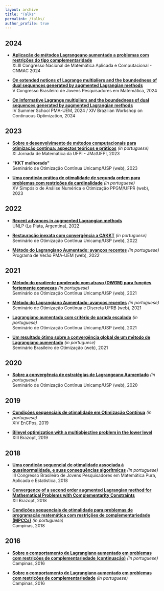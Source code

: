 ```yaml
---
layout: archive
title: "Talks"
permalink: /talks/
author_profile: true
---
```


## 2024

- [**Aplicação de métodos Lagrangeano aumentado a problemas com restrições do tipo complementaridade**](https://drive.google.com/file/d/1HI0N5C5_4lGv67jDUvucWDLPb2iSLgCj/view?usp=sharing)  
  XLIII Congresso Nacional de Matemática Aplicada e Computacional - CNMAC 2024


- [**On extended notions of Lagrange multipliers and the boundedness of dual sequences generated by augmented Lagrangian methods**](https://drive.google.com/file/d/1PGW18qshWfKe6TL8tBlGOxus8IS49YN9/view?usp=sharing)  
  V Congresso Brasileiro de Jovens Pesquisadores em Matemática, 2024

- [**On informative Lagrange multipliers and the boundedness of dual sequences generated by augmented Lagrangian methods**](https://drive.google.com/file/d/1Bg9nhw1mqaPvy90Wt7yKlxFKgnTD0SUA/view?usp=sharing)  
  IV Summer School PMA-UEM, 2024 / XIV Brazilian Workshop on Continuous Optimization, 2024

## 2023

- [**Sobre o desenvolvimento de métodos computacionais para otimização contínua: aspectos teóricos e práticos**](https://drive.google.com/file/d/19b59NNzKabGECPYWralRPPjLDQy-niQQ/view?usp=drivesdk) *(in portuguese)*  
  XI Jornada de Matemática da UFPI - JMatUFPI, 2023

- **"KKT melhorado"**  
  Seminário de Otimização Contínua Unicamp/USP (web), 2023

- [**Uma condição prática de otimalidade de segunda ordem para problemas com restrições de cardinalidade**](https://drive.google.com/file/d/1PzLibbBuLX10P4_aagfIVNzl7Mas7jYO/view?usp=sharing) *(in portuguese)*  
  XV Simpósio de Análise Numérica e Otimização PPGM/UFPR (web), 2023

## 2022

- [**Recent advances in augmented Lagrangian methods**](https://drive.google.com/file/d/1Jjqpk2s0lMWVttlhIUadJjgOudH76bb9/view?usp=sharing)  
  UNLP (La Plata, Argentina), 2022

- [**Restauração inexata com convergência a CAKKT**](https://drive.google.com/file/d/1xS781HKy7FAUn60ZYJ1QxcPIiCEEMNIR/view?usp=sharing) *(in portuguese)*  
  Seminário de Otimização Contínua Unicamp/USP (web), 2022

- [**Método do Lagrangiano Aumentado: avanços recentes**](https://drive.google.com/file/d/1Trk0fllv9NT1KVzBnPRhtOJNrAjccMZM/view?usp=sharing) *(in portuguese)*  
  Programa de Verão PMA-UEM (web), 2022

## 2021

- [**Método do gradiente ponderado com atraso (DWGM) para funções fortemente convexas**](https://drive.google.com/file/d/1rzQK0W056cSZHMQp1nhGStau7OtmkVn2/view?usp=sharing) *(in portuguese)*  
  Seminário de Otimização Contínua Unicamp/USP (web), 2021

- [**Método do Lagrangiano Aumentado: avanços recentes**](https://drive.google.com/file/d/1BbhGptnRCGRrJM1xrum2--NuEYoEuyeh/view?usp=sharing) *(in portuguese)*  
  Seminário de Otimização Contínua e Discreta UFRB (web), 2021

- [**Lagrangiano aumentado com critério de parada escalado**](https://drive.google.com/file/d/1ElFeZxVK01JYEf4JpCrNr_TjTJiRvHw6/view?usp=sharing) *(in portuguese)*  
  Seminário de Otimização Contínua Unicamp/USP (web), 2021

- [**Um resultado ótimo sobre a convergência global de um método de Lagrangiano aumentado**](https://drive.google.com/file/d/1RB9NrsuoH7kdgEUYCpotsfjJhElUu9Sh/view?usp=sharing) *(in portuguese)*  
  Seminário Brasileiro de Otimização (web), 2021

## 2020

- [**Sobre a convergência de estratégias de Lagrangeano Aumentado**](https://drive.google.com/open?id=1jbapb8c0jpNrEfmYgLbZd6at5fDLbLQ6) *(in portuguese)*  
  Seminário de Otimização Contínua Unicamp/USP (web), 2020

## 2019

- [**Condições sequenciais de otimalidade em Otimização Contínua**](https://drive.google.com/open?id=1UOQ_CFm3yPapuoWBxL1sKI6LMZClJUpq) *(in portuguese)*  
  XIV EnCPos, 2019

- [**Bilevel optimization with a multiobjective problem in the lower level**](https://drive.google.com/file/d/1Dnl24LxL7HTr1MzrQKrakWXki2LXG9rQ/view?usp=sharing)  
  XIII Brazopt, 2019

## 2018

- [**Uma condição sequencial de otimalidade associada à quasinormalidade, e suas consequências algorítmicas**](https://drive.google.com/open?id=1_P6kCF8bi4lHIsAOC8LM3xS7UA61e_Id) *(in portuguese)*  
  III Congresso Brasileiro de Jovens Pesquisadores em Matemática Pura, Aplicada e Estatı́stica, 2018

- [**Convergence of a second order augmented Lagrangian method for Mathematical Problems with Complementarity Constraints**](https://drive.google.com/open?id=1RI0lbGUiO54v2G3JLPwNiTuN7muOtMWQ)  
  XII Brazopt, 2018

- [**Condições sequenciais de otimalidade para problemas de programação matemática com restrições de complementariedade (MPCCs)**](https://drive.google.com/open?id=1adQtn_gY2PRrbNLUZf11lO36J4JkIGzF) *(in portuguese)*  
  Campinas, 2018

## 2016

- [**Sobre o comportamento de Lagrangiano aumentado em problemas com restrições de complementariedade (continuação)**](https://drive.google.com/open?id=1yH8TwyDxY0DIZ16Crdaa8VPR0ehQVY1N) *(in portuguese)*  
  Campinas, 2016

- [**Sobre o comportamento de Lagrangiano aumentado em problemas com restrições de complementariedade**](https://drive.google.com/open?id=1scjUfh9TlDtOzmo9gaRLzreAi8NMnhhs) *(in portuguese)*  
  Campinas, 2016
